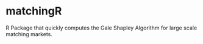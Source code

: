 # matchingR
R Package that quickly computes the Gale Shapley Algorithm for large scale matching markets.
